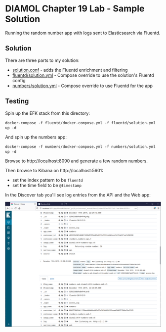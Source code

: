 # DIAMOL Chapter 19 Lab - Sample Solution

Running the random number app with logs sent to Elasticsearch via Fluentd.

## Solution

There are three parts to my solution:

- [solution.conf](./fluentd/conf/solution.conf) - adds the Fluentd enrichment and filtering
- [fluentd/solution.yml](./fluentd/solution.yml) - Compose override to use the solution's Fluentd config
- [numbers/solution.yml](./numbers/solution.yml) - Compose override to use Fluentd for the app

## Testing

Spin up the EFK stack from this directory:

```
docker-compose -f fluentd/docker-compose.yml -f fluentd/solution.yml up -d
```

And spin up the numbers app:

```
docker-compose -f numbers/docker-compose.yml -f numbers/solution.yml up -d
```

Browse to http://localhost:8090 and generate a few random numbers.

Then browse to Kibana on http://localhost:5601:

- set the index pattern to be `fluentd`
- set the time field to be `@timestamp`

In the Discover tab you'll see log entries from the API and the Web app:

![Log entries from the numbers containers in Kibana](./solution.png)
